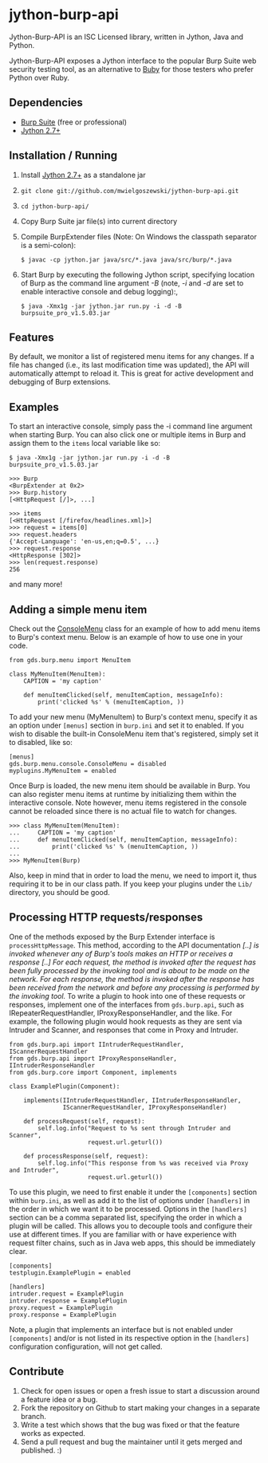 jython-burp-api
===============
Jython-Burp-API is an ISC Licensed library, written in Jython, Java and Python.

Jython-Burp-API exposes a Jython interface to the popular Burp Suite web
security testing tool, as an alternative to [Buby](http://tduehr.github.com/buby/)
for those testers who prefer Python over Ruby.

Dependencies
------------
- [Burp Suite](http://portswigger.net/burp/download.html) (free or professional)
- [Jython 2.7+](http://www.jython.org/)

Installation / Running
----------------------
1. Install [Jython 2.7+](http://www.jython.org/) as a standalone jar
2. `git clone git://github.com/mwielgoszewski/jython-burp-api.git`
3. `cd jython-burp-api/`
4. Copy Burp Suite jar file(s) into current directory
5. Compile BurpExtender files (Note: On Windows the classpath separator is a semi-colon):

    `$ javac -cp jython.jar java/src/*.java java/src/burp/*.java`

6. Start Burp by executing the following Jython script, specifying location of Burp
as the command line argument *-B* (note, *-i* and *-d* are set to enable 
interactive console and debug logging):,

    `$ java -Xmx1g -jar jython.jar run.py -i -d -B burpsuite_pro_v1.5.03.jar`

Features
--------
By default, we monitor a list of registered menu items for any changes.
If a file has changed (i.e., its last modification time was updated), the
API will automatically attempt to reload it. This is great for active
development and debugging of Burp extensions.

Examples
--------
To start an interactive console, simply pass the -i command line argument
when starting Burp.  You can also click one or multiple items in Burp and
assign them to the `items` local variable like so:

    $ java -Xmx1g -jar jython.jar run.py -i -d -B burpsuite_pro_v1.5.03.jar

    >>> Burp
    <BurpExtender at 0x2>
    >>> Burp.history
    [<HttpRequest [/]>, ...]

    >>> items
    [<HttpRequest [/firefox/headlines.xml]>]
    >>> request = items[0]
    >>> request.headers
    {'Accept-Language': 'en-us,en;q=0.5', ...}
    >>> request.response
    <HttpResponse [302]>
    >>> len(request.response)
    256

and many more!

Adding a simple menu item
-------------------------
Check out the [ConsoleMenu](https://github.com/mwielgoszewski/jython-burp-api/blob/master/Lib/gds/burp/menu/console.py)
class for an example of how to add menu items to Burp's context menu.
Below is an example of how to use one in your code.

    from gds.burp.menu import MenuItem
    
    class MyMenuItem(MenuItem):
        CAPTION = 'my caption'
        
        def menuItemClicked(self, menuItemCaption, messageInfo):
            print('clicked %s' % (menuItemCaption, ))

To add your new menu (MyMenuItem) to Burp's context menu, specify it as an
option under `[menus]` section in `burp.ini` and set it to enabled. If you wish
to disable the built-in ConsoleMenu item that's registered, simply set it to
disabled, like so:

    [menus]
    gds.burp.menu.console.ConsoleMenu = disabled
    myplugins.MyMenuItem = enabled

Once Burp is loaded, the new menu item should be available in Burp. You can
also register menu items at runtime by initializing them within the interactive
console. Note however, menu items registered in the console cannot be reloaded
since there is no actual file to watch for changes.

	>>> class MyMenuItem(MenuItem):
	...     CAPTION = 'my caption'
	...     def menuItemClicked(self, menuItemCaption, messageInfo):
	...         print('clicked %s' % (menuItemCaption, ))
	... 
	>>> MyMenuItem(Burp)

Also, keep in mind that in order to load the menu, we need to import it,
thus requiring it to be in our class path. If you keep your plugins under the
`Lib/` directory, you should be good.

Processing HTTP requests/responses
----------------------------------
One of the methods exposed by the Burp Extender interface is `processHttpMessage`.
This method, according to the API documentation *[..] is invoked whenever any of
Burp's tools makes an HTTP or receives a response [..] For each request, the
method is invoked after the request has been fully processed by the invoking
tool and is about to be made on the network. For each response, the method is
invoked after the response has been received from the network and before any
processing is performed by the invoking tool.* To write a plugin to hook into
one of these requests or responses, implement one of the interfaces from
`gds.burp.api`, such as IRepeaterRequestHandler, IProxyResponseHandler, and the
like. For example, the following plugin would hook requests as they are sent
via Intruder and Scanner, and responses that come in Proxy and Intruder.

    from gds.burp.api import IIntruderRequestHandler, IScannerRequestHandler
    from gds.burp.api import IProxyResponseHandler, IIntruderResponseHandler
    from gds.burp.core import Component, implements

    class ExamplePlugin(Component):

        implements(IIntruderRequestHandler, IIntruderResponseHandler,
                   IScannerRequestHandler, IProxyResponseHandler)

        def processRequest(self, request):
            self.log.info("Request to %s sent through Intruder and Scanner",
                          request.url.geturl())

        def processResponse(self, request):
            self.log.info("This response from %s was received via Proxy and Intruder",
                          request.url.geturl())

To use this plugin, we need to first enable it under the `[components]` section
within `burp.ini`, as well as add it to the list of options under `[handlers]`
in the order in which we want it to be processed. Options in the `[handlers]`
section can be a comma separated list, specifying the order in which a plugin
will be called. This allows you to decouple tools and configure their use at
different times. If you are familiar with or have experience with request
filter chains, such as in Java web apps, this should be immediately clear.

    [components]
    testplugin.ExamplePlugin = enabled

    [handlers]
    intruder.request = ExamplePlugin
    intruder.response = ExamplePlugin
    proxy.request = ExamplePlugin
    proxy.response = ExamplePlugin

Note, a plugin that implements an interface but is not enabled under
`[components]` and/or is not listed in its respective option in the `[handlers]`
configuration configuration, will not get called.

Contribute
----------
1. Check for open issues or open a fresh issue to start a discussion around
a feature idea or a bug.
2. Fork the repository on Github to start making your changes in a separate branch.
3. Write a test which shows that the bug was fixed or that the feature works as expected.
4. Send a pull request and bug the maintainer until it gets merged and published. :)

